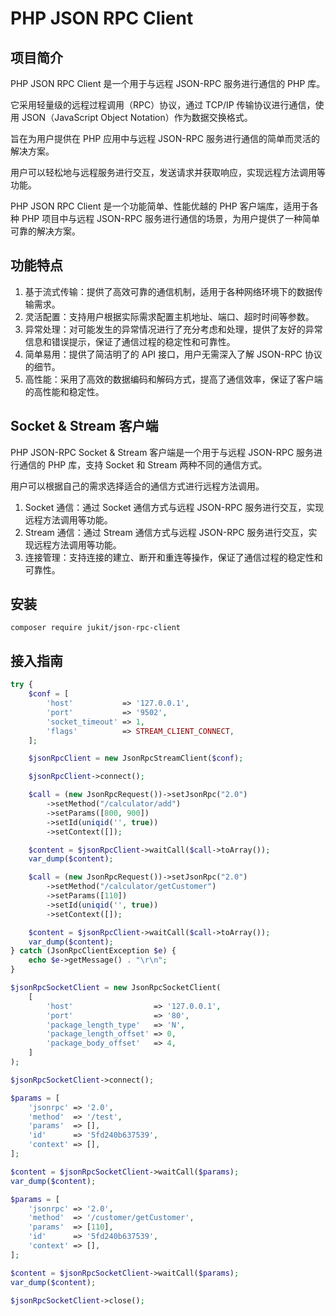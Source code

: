 # PHP JSON RPC Client

## 项目简介

PHP JSON RPC Client 是一个用于与远程 JSON-RPC 服务进行通信的 PHP 库。

它采用轻量级的远程过程调用（RPC）协议，通过 TCP/IP 传输协议进行通信，使用 JSON（JavaScript Object Notation）作为数据交换格式。

旨在为用户提供在 PHP 应用中与远程 JSON-RPC 服务进行通信的简单而灵活的解决方案。

用户可以轻松地与远程服务进行交互，发送请求并获取响应，实现远程方法调用等功能。

PHP JSON RPC Client 是一个功能简单、性能优越的 PHP 客户端库，适用于各种 PHP 项目中与远程 JSON-RPC 服务进行通信的场景，为用户提供了一种简单可靠的解决方案。

## 功能特点

1. 基于流式传输：提供了高效可靠的通信机制，适用于各种网络环境下的数据传输需求。
2. 灵活配置：支持用户根据实际需求配置主机地址、端口、超时时间等参数。
3. 异常处理：对可能发生的异常情况进行了充分考虑和处理，提供了友好的异常信息和错误提示，保证了通信过程的稳定性和可靠性。
4. 简单易用：提供了简洁明了的 API 接口，用户无需深入了解 JSON-RPC 协议的细节。
5. 高性能：采用了高效的数据编码和解码方式，提高了通信效率，保证了客户端的高性能和稳定性。

## Socket & Stream 客户端

PHP JSON-RPC Socket & Stream 客户端是一个用于与远程 JSON-RPC 服务进行通信的 PHP 库，支持 Socket 和 Stream 两种不同的通信方式。

用户可以根据自己的需求选择适合的通信方式进行远程方法调用。

1. Socket 通信：通过 Socket 通信方式与远程 JSON-RPC 服务进行交互，实现远程方法调用等功能。
2. Stream 通信：通过 Stream 通信方式与远程 JSON-RPC 服务进行交互，实现远程方法调用等功能。
3. 连接管理：支持连接的建立、断开和重连等操作，保证了通信过程的稳定性和可靠性。

## 安装

````shell
composer require jukit/json-rpc-client
````

## 接入指南

````php
try {
    $conf = [
        'host'           => '127.0.0.1',
        'port'           => '9502',
        'socket_timeout' => 1,
        'flags'          => STREAM_CLIENT_CONNECT,
    ];

    $jsonRpcClient = new JsonRpcStreamClient($conf);

    $jsonRpcClient->connect();

    $call = (new JsonRpcRequest())->setJsonRpc("2.0")
        ->setMethod("/calculator/add")
        ->setParams([800, 900])
        ->setId(uniqid('', true))
        ->setContext([]);

    $content = $jsonRpcClient->waitCall($call->toArray());
    var_dump($content);

    $call = (new JsonRpcRequest())->setJsonRpc("2.0")
        ->setMethod("/calculator/getCustomer")
        ->setParams([110])
        ->setId(uniqid('', true))
        ->setContext([]);

    $content = $jsonRpcClient->waitCall($call->toArray());
    var_dump($content);
} catch (JsonRpcClientException $e) {
    echo $e->getMessage() . "\r\n";
}
````

````php
$jsonRpcSocketClient = new JsonRpcSocketClient(
    [
        'host'                  => '127.0.0.1',
        'port'                  => '80',
        'package_length_type'   => 'N',
        'package_length_offset' => 0,
        'package_body_offset'   => 4,
    ]
);

$jsonRpcSocketClient->connect();

$params = [
    'jsonrpc' => '2.0',
    'method'  => '/test',
    'params'  => [],
    'id'      => '5fd240b637539',
    'context' => [],
];

$content = $jsonRpcSocketClient->waitCall($params);
var_dump($content);

$params = [
    'jsonrpc' => '2.0',
    'method'  => '/customer/getCustomer',
    'params'  => [110],
    'id'      => '5fd240b637539',
    'context' => [],
];

$content = $jsonRpcSocketClient->waitCall($params);
var_dump($content);

$jsonRpcSocketClient->close();
````



